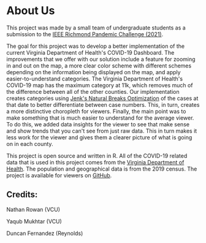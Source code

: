 # About Us

This project was made by a small team of undergraduate students as a submission
to the [IEEE Richmond Pandemic Challenge (2021)](https://r3.ieee.org/richmond/covid/covid-problems/).

The goal for this project was to develop a better implementation of the current
Virginia Department of Health's COVID-19 Dashboard. The improvements that we
offer with our solution include a feature for zooming in and out on the map, a
more clear color scheme with different schemes depending on the information
being displayed on the map, and apply easier-to-understand categories. The
Virginia Department of Health's COVID-19 map has the maximum category at 11k,
which removes much of the difference between all of the other counties. Our
implementation creates categories using
[Jenk's Natural Breaks Optimization](https://en.wikipedia.org/wiki/Jenks_natural_breaks_optimization)
of the cases at that date to better differentiate between case numbers. This, in
turn, creates a more distinctive choropleth for viewers. Finally, the main point
was to make something that is much easier to understand for the average viewer.
To do this, we added data insights for the viewer to see that make sense and
show trends that you can't see from just raw data. This in turn makes it less
work for the viewer and gives them a clearer picture of what is going on in each
county.

This project is open source and written in R. All of the 
COVID-19 related data that is used in this project comes from the 
[Virginia Department of Health](https://data.virginia.gov). The population and
geographical data is from the 2019 census. The project is available for viewers
on [GitHub](https://github.com/KGB-8375/rva-covidview).

## Credits:

Nathan Rowan (VCU)

Yaqub Mukhtar (VCU)

Duncan Fernandez (Reynolds)